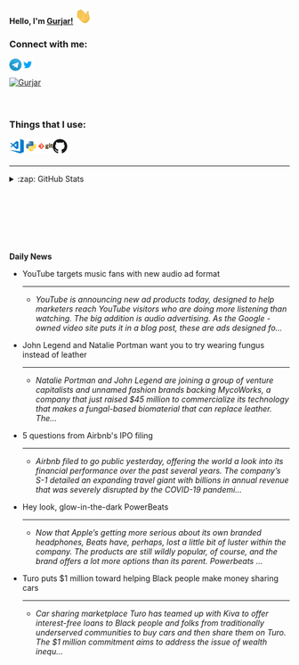 #### Hello, I'm [Gurjar!](https://GurjarKing.github.io) <img src="https://raw.githubusercontent.com/ABSphreak/ABSphreak/master/gifs/Hi.gif" width="30px"></h2>


### Connect with me:

[<img align="left" alt="Gurjar | Telegram" width="22px" src="https://raw.githubusercontent.com/github/explore/80688e429a7d4ef2fca1e82350fe8e3517d3494d/topics/telegram/telegram.png" />][Telegram]
[<img align="left" alt="Gurjar | Twitter" width="22px" src="https://raw.githubusercontent.com/github/explore/80688e429a7d4ef2fca1e82350fe8e3517d3494d/topics/twitter/twitter.png" />][Twitter]
<br >
<br >
<a href="https://github.com/GurjarKing"><img src="https://komarev.com/ghpvc/?username=GurjarKing" alt="Gurjar" /></a> <br />
<br />
<br />
<!-- <br >

![](https://visitor-badge.glitch.me/badge?page_id=GurjarKing)

<br /> -->

### Things that I use:

[<img align="left" alt="Visual Studio Code" width="26px" src="https://raw.githubusercontent.com/github/explore/80688e429a7d4ef2fca1e82350fe8e3517d3494d/topics/visual-studio-code/visual-studio-code.png" />][VSCode]
[<img align="left" alt="Python" width="26px" src="https://raw.githubusercontent.com/github/explore/80688e429a7d4ef2fca1e82350fe8e3517d3494d/topics/python/python.png" />][Python]
[<img align="left" alt="Git" width="26px" src="https://raw.githubusercontent.com/github/explore/80688e429a7d4ef2fca1e82350fe8e3517d3494d/topics/git/git.png" />][Git]
[<img align="left" alt="GitHub" width="26px" src="https://raw.githubusercontent.com/github/explore/78df643247d429f6cc873026c0622819ad797942/topics/github/github.png" />][Github]

<br />
<br />

---
<details>
  <summary>:zap: GitHub Stats</summary>

<img align="left" alt="Gurjar's Github Stats" src="https://github-readme-stats.vercel.app/api?username=GurjarKing&show_icons=true&hide_border=true&count_private=true&include_all_commit=true&theme=algolia" />

</details>

<!-- ### 🔔 My latest tweet
<a href="https://twitter.com/Gurjar_King43" target="_blank">
	<img src="https://github.com/GurjarKing/GurjarKing/raw/master/tweet.png" width="70%" align="center" alt="Click to view on Twitter" title="My latest tweet, as an image"/>
</a> -->
<br>

<pre>

</pre>

<!-- **Quote of the hour:**

{qoth}

~ {qoth_author}
<pre>

</pre> -->
<br>
<pre>


</pre>
<strong>Daily News</strong>
  
  - YouTube targets music fans with new audio ad format
     <hr/>
     
      - *YouTube is announcing new ad products today, designed to help marketers reach YouTube visitors who are doing more listening than watching. The big addition is audio advertising. As the Google -owned video site puts it in a blog post, these are ads designed fo…*
     
  - John Legend and Natalie Portman want you to try wearing fungus instead of leather
      <hr/>
      
      - *Natalie Portman and John Legend are joining a group of venture capitalists and unnamed fashion brands backing MycoWorks, a company that just raised $45 million to commercialize its technology that makes a fungal-based biomaterial that can replace leather. The…*
      
  - 5 questions from Airbnb's IPO filing
      <hr/>
      
      - *Airbnb filed to go public yesterday, offering the world a look into its financial performance over the past several years. The company’s S-1 detailed an expanding travel giant with billions in annual revenue that was severely disrupted by the COVID-19 pandemi…*
      
  - Hey look, glow-in-the-dark PowerBeats
      <hr/>
      
      - *Now that Apple’s getting more serious about its own branded headphones, Beats have, perhaps, lost a little bit of luster within the company. The products are still wildly popular, of course, and the brand offers a lot more options than its parent. Powerbeats …*
       
  - Turo puts $1 million toward helping Black people make money sharing cars
      <hr/>
       
       - *Car sharing marketplace Turo has teamed up with Kiva to offer interest-free loans to Black people and folks from traditionally underserved communities to buy cars and then share them on Turo. The $1 million commitment aims to address the issue of wealth inequ…*
      

<br />

[VSCode]: https://code.visualstudio.com/
[Python]: https://www.python.org/
[Git]: https://git-scm.com/
[Github]: https://github.com/
[Telegram]: https://t.me/Gurjar_King/
[Twitter]: https://twitter.com/Gurjar_King43/
